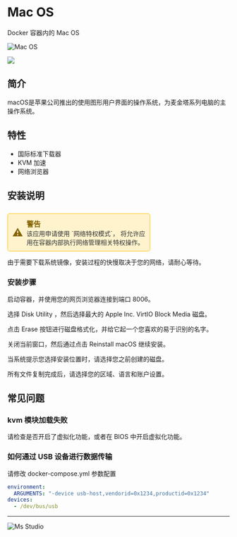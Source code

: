 # Mac OS

Docker 容器内的 Mac OS

![Mac OS](https://file.lifebus.top/imgs/macos_cover.png)

![](https://img.shields.io/badge/%E6%96%B0%E7%96%86%E8%90%8C%E6%A3%AE%E8%BD%AF%E4%BB%B6%E5%BC%80%E5%8F%91%E5%B7%A5%E4%BD%9C%E5%AE%A4-%E6%8F%90%E4%BE%9B%E6%8A%80%E6%9C%AF%E6%94%AF%E6%8C%81-blue)

## 简介

macOS是苹果公司推出的使用图形用户界面的操作系统，为麦金塔系列电脑的主操作系统。

## 特性

+ 国际标准下载器
+ KVM 加速
+ 网络浏览器

## 安装说明

<div style="border: 1px solid #FFC107; padding: 10px; border-radius: 5px; color: #856404; background-color: #FFF3CD; display: inline-block; width: 100%; max-width: 60%; margin-top: 10px;">
    <div style="display: flex; align-items: center;">
        <span style="font-size: 24px; margin-right: 8px;">⚠️</span>
        <div>
            <strong style="font-size: 16px;">警告</strong><br>
            <span style="font-size: 14px; color: #333;">该应用申请使用 `网络特权模式`， 将允许应用在容器内部执行网络管理相关特权操作。</span>
        </div>
    </div>
</div>

由于需要下载系统镜像，安装过程的快慢取决于您的网络，请耐心等待。

### 安装步骤

启动容器，并使用您的网页浏览器连接到端口 8006。

选择 Disk Utility ，然后选择最大的 Apple Inc. VirtIO Block Media 磁盘。

点击 Erase 按钮进行磁盘格式化，并给它起一个您喜欢的易于识别的名字。

关闭当前窗口，然后通过点击 Reinstall macOS 继续安装。

当系统提示您选择安装位置时，请选择您之前创建的磁盘。

所有文件复制完成后，请选择您的区域、语言和账户设置。

## 常见问题

### kvm 模块加载失败

请检查是否开启了虚拟化功能，或者在 BIOS 中开启虚拟化功能。

### 如何通过 USB 设备进行数据传输

请修改 docker-compose.yml 参数配置

```yml
environment:
  ARGUMENTS: "-device usb-host,vendorid=0x1234,productid=0x1234"
devices:
  - /dev/bus/usb
```

---

![Ms Studio](https://file.lifebus.top/imgs/ms_blank_001.png)
